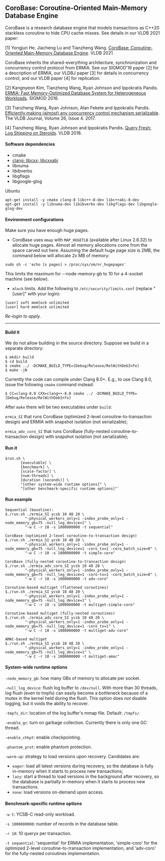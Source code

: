## CoroBase: Coroutine-Oriented Main-Memory Database Engine

CoroBase is a research database engine that models transactions as C++20 stackless coroutine to hide CPU cache misses. See details in our VLDB 2021 paper:

[1] Yongjun He, Jiacheng Lu and Tianzheng Wang. [CoroBase: Coroutine-Oriented Main-Memory Database Engine](http://www.vldb.org/pvldb/vol14/p431-he.pdf). VLDB 2021.

CoroBase inherits the shared-everything architecture, synchronization and concurrency control protocol from ERMIA. See our SIGMOD'16 paper [2] for a description of ERMIA, our VLDBJ paper [3] for details in concurrency control, and our VLDB paper [4] for replication.

\[2\] Kangnyeon Kim, Tianzheng Wang, Ryan Johnson and Ippokratis Pandis. [ERMIA: Fast Memory-Optimized Database System for Heterogeneous Workloads](https://dl.acm.org/doi/10.1145/2882903.2882905). SIGMOD 2016.

\[3\] Tianzheng Wang, Ryan Johnson, Alan Fekete and Ippokratis Pandis. [Efficiently making (almost) any concurrency control mechanism serializable](https://link.springer.com/article/10.1007/s00778-017-0463-8). The VLDB Journal, Volume 26, Issue 4. 2017.

\[4\] Tianzheng Wang, Ryan Johnson and Ippokratis Pandis. [Query Fresh: Log Shipping on Steroids](http://www.vldb.org/pvldb/vol11/p406-wang.pdf). VLDB 2018.

#### Software dependencies
* cmake
* [clang; libcxx; libcxxabi](https://github.com/llvm/llvm-project)
* libnuma
* libibverbs
* libgflags
* libgoogle-glog

Ubuntu
```
apt-get install -y cmake clang-8 libc++-8-dev libc++abi-8-dev
apt-get install -y libnuma-dev libibverbs-dev libgflags-dev libgoogle-glog-dev
```

#### Environment configurations
Make sure you have enough huge pages.

* CoroBase uses `mmap` with `MAP_HUGETLB` (available after Linux 2.6.32) to allocate huge pages. Almost all memory allocations come from the space carved out here. Assuming the default huge page size is 2MB, the command below will allocate 2x MB of memory:
```
sudo sh -c 'echo [x pages] > /proc/sys/vm/nr_hugepages'
```
This limits the maximum for --node-memory-gb to 10 for a 4-socket machine (see below).

* `mlock` limits. Add the following to `/etc/security/limits.conf` (replace "[user]" with your login):
```
[user] soft memlock unlimited
[user] hard memlock unlimited
```
*Re-login to apply.*

--------
#### Build it
We do not allow building in the source directory. Suppose we build in a separate directory:

```
$ mkdir build
$ cd build
$ cmake ../ -DCMAKE_BUILD_TYPE=[Debug/Release/RelWithDebInfo]
$ make -jN
```

Currently the code can compile under Clang 8.0+. E.g., to use Clang 8.0, issue the following `cmake` command instead:
```
$ CC=clang-8.0 CXX=clang++-8.0 cmake ../ -DCMAKE_BUILD_TYPE=[Debug/Release/RelWithDebInfo]
```

After `make` there will be two executables under `build`: 

`ermia_SI` that runs CoroBase (optimized 2-level coroutine-to-transaction design) and ERMIA with snapshot isolation (not serializable);

`ermia_adv_coro_SI` that runs CoroBase (fully-nested coroutine-to-transaction design) with snapshot isolation (not serializable);


#### Run it
```
$run.sh \
       [executable] \
       [benchmark] \
       [scale-factor] \
       [num-threads] \
       [duration (seconds)] \
       "[other system-wide runtime options]" \
       "[other benchmark-specific runtime options]"`
```

#### Run example
```
Sequential (baseline):
$./run.sh ./ermia_SI ycsb 10 48 20 \
         "-physical_workers_only=1 -index_probe_only=1 -node_memory_gb=75 -null_log_device=1" \
         "-w C -r 10 -s 1000000000 -t sequential"

CoroBase (optimized 2-level coroutine-to-transaction design)
$./run.sh ./ermia_SI ycsb 10 48 20 \
         "-physical_workers_only=1 -index_probe_only=1 -node_memory_gb=75 -null_log_device=1 -coro_tx=1 -coro_batch_size=8" \
         "-w C -r 10 -s 1000000000 -t simple-coro"

CoroBase (fully-nested coroutine-to-transaction design)
$./run.sh ./ermia_adv_coro_SI ycsb 10 48 20 \
         "-physical_workers_only=1 -index_probe_only=1 -node_memory_gb=75 -null_log_device=1 -coro-tx=1 -coro_batch_size=8" \
         "-w C -r 10 -s 1000000000 -t adv-coro"

Coroutine-based multiget (flattened coroutines)
$./run.sh ./ermia_SI ycsb 10 48 20 \
         "-physical_workers_only=1 -index_probe_only=1 -node_memory_gb=75 -null_log_device=1" \
         "-w C -r 10 -s 1000000000 -t multiget-simple-coro"

Coroutine-based multiget (fully-nested coroutines)
$./run.sh ./ermia_adv_coro_SI ycsb 10 48 20 \
         "-physical_workers_only=1 -index_probe_only=1 -node_memory_gb=75 -null_log_device=1 -coro_tx=1" \
         "-w C -r 10 -s 1000000000 -t multiget-adv-coro"

AMAC-based multiget
$./run.sh ./ermia_SI ycsb 10 48 20 \
         "-physical_workers_only=1 -index_probe_only=1 -node_memory_gb=75 -null_log_device=1" \
         "-w C -r 10 -s 1000000000 -t multiget-amac"
```

#### System-wide runtime options

`-node_memory_gb`: how many GBs of memory to allocate per socket.

`-null_log_device`: flush log buffer to `/dev/null`. With more than 30 threads, log flush (even to tmpfs) can easily become a bottleneck because of a mutex in the kernel held during the flush. This option does *not* disable logging, but it voids the ability to recover.

`-tmpfs_dir`: location of the log buffer's mmap file. Default: `/tmpfs/`.

`-enable_gc`: turn on garbage collection. Currently there is only one GC thread.

`-enable_chkpt`: enable checkpointing.

`-phantom_prot`: enable phantom protection.

`-warm-up`: strategy to load versions upon recovery. Candidates are:
- `eager`: load all latest versions during recovery, so the database is fully in-memory when it starts to process new transactions;
- `lazy`: start a thread to load versions in the background after recovery, so the database is partially in-memory when it starts to process new transactions.
- `none`: load versions on-demand upon access.

#### Benchmark-specific runtime options

`-w C`: YCSB-C read-only workload.

`-s 1000000000`: number of records in the database table.

`-r 10`: 10 querys per transaction.

`-t sequential`: 'sequential' for ERMIA implementation, 'simple-coro' for the optimized 2-level coroutine-to-transaction implementation, and 'adv-coro' for the fully-nested coroutines implementation.
